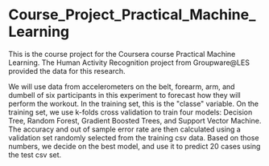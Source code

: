 # Course_Project_Practical_Machine_Learning

This is the course project for the Coursera course Practical Machine Learning. The Human Activity Recognition project from Groupware@LES provided the data for this research.

We will use data from accelerometers on the belt, forearm, arm, and dumbell of six participants in this experiment to forecast how they will perform the workout. In the training set, this is the "classe" variable. On the training set, we use k-folds cross validation to train four models: Decision Tree, Random Forest, Gradient Boosted Trees, and Support Vector Machine. The accuracy and out of sample error rate are then calculated using a validation set randomly selected from the training csv data. Based on those numbers, we decide on the best model, and use it to predict 20 cases using the test csv set.


